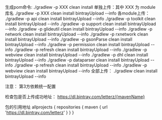 生成pom命令:
    ./gradlew -p XXX clean install
单独上传：其中 XXX 为 module库名
    ./gradlew -p XXX clean install bintrayUpload --info
各module上传：
    ./gradlew -p api clean install bintrayUpload --info
    ./gradlew -p toolkit clean install bintrayUpload --info
    ./gradlew -p support clean install bintrayUpload --info
    ./gradlew -p glideutil clean install bintrayUpload --info
    ./gradlew -p network clean install bintrayUpload --info
    ./gradlew -p rxnetwork clean install bintrayUpload --info
    ./gradlew -p gsonParse clean install bintrayUpload --info
    ./gradlew -p permission clean install bintrayUpload --info
    ./gradlew -p refresh clean install bintrayUpload --info
    ./gradlew -p webview clean install bintrayUpload --info
    ./gradlew -p dhl clean install bintrayUpload --info
    ./gradlew -p dataparser clean install bintrayUpload --info
    ./gradlew -p refresh clean install bintrayUpload --info
    ./gradlew -p webview clean install bintrayUpload --info
全部上传：
    ./gradlew clean install bintrayUpload --info

注意：
第3方依赖统一配置

检查包是否上传成功地址：
https://dl.bintray.com/letterz/{mavenName}

包的引用地址
allprojects {
    repositories {
            maven {
            	url 'https://dl.bintray.com/letterz'
        	}
    }
}
